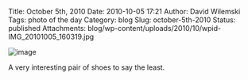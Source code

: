 Title: October 5th, 2010 
Date: 2010-10-05 17:21
Author: David Wilemski
Tags: photo of the day
Category: blog
Slug: october-5th-2010
Status: published
Attachments: blog/wp-content/uploads/2010/10/wpid-IMG_20101005_160319.jpg

![image](http://oromis.davidwilemski.com/blog/wp-content/uploads/2010/10/wpid-IMG_20101005_160319.jpg)

A very interesting pair of shoes to say the least.

>
